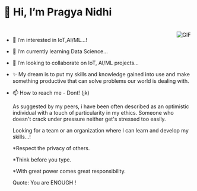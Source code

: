  # 👋 Hi, I’m Pragya Nidhi
<br>
<img align="right" alt="GIF" src="https://media.giphy.com/media/dmpN9UYPvbvVvDpPz5/giphy.gif" />

- 👀 I’m interested in IoT,AI/ML...!
- 🌱 I’m currently learning Data Science...
- 💞️ I’m looking to collaborate on IoT, AI/ML projects...
- ✨ My dream is to put my skills and knowledge gained into use and make something productive that can solve problems our world is dealing with.
- 📫 How to reach me - Dont! (jk)

  
  As suggested by my peers, i have been often described as an optimistic individual with a touch of particularity in my ethics. Someone who doesn't crack under pressure neither     get's stressed too easily.

  Looking for a team or an organization where I can learn and develop my skills...!

  
  *Respect the privacy of others.
  
  *Think before you type.
  
  *With great power comes great responsibility.


  Quote: You are ENOUGH !
   
